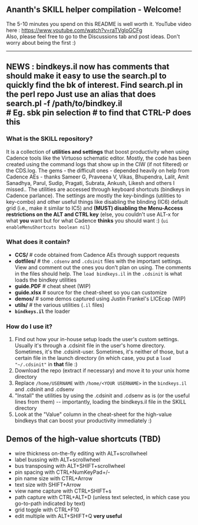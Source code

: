 ## Ananth's SKILL helper compilation - Welcome!

The 5-10 minutes you spend on this README is well worth it.
YouTube video here : https://www.youtube.com/watch?v=raTVgloGCFg  
Also, please feel free to go to the Discussions tab and post ideas. Don't worry about being the first :)
____________________________________________________________________________________________________________________
NEWS : bindkeys.il now has comments that should make it easy to use the search.pl to quickly find the bk of interest.  Find search.pl in the perl repo
Just use an alias that does search.pl -f /path/to/bindkey.il <search terms> # Eg. sbk pin selection # to find that CTRL-P does this
------------------------------------------------------------------------------------------------------------------

### What is the SKILL repository?
It is a collection of **utilities and settings** that boost productivity when using Cadence tools like the Virtuoso schematic editor. Mostly, the code has been created using the command logs that show up in the CIW (if not filtered) or the CDS.log. The gems - the difficult ones - depended heavily on help from Cadence AEs - thanks Sameer G, Praveena V, Vikas, Bhupendra, Lalit, Amit Sanadhya, Parul, Sudip, Pragati, Subrata, Ankush, Likesh and others I missed.. The utilities are accessed through keyboard shortcuts (bindkeys in Cadence parlance). The settings are mostly the key-bindings (utilities to key-combo) and other useful things like disabling the blinding (IC6) default grid (i.e., make it similar to IC5) and **(MUST) disabling the Menu-Access restrictions on the ALT and CTRL key** (else, you couldn't use ALT-x for what **you** want but for what Cadence **thinks** you should want :) (`ui enableMenuShortcuts boolean nil`)

### What does it contain?
- **CCS/**  # code obtained from Cadence AEs through support requests
- **dotfiles/** # the `.cdsenv` and `.cdsinit` files with the important settings. View and comment out the ones you don't plan on using. The comments in the files should help. The `load bindkeys.il` in the `.cdsinit` is what loads the bindkey utilities
- **guide.PDF** # cheat sheet (WIP)
- **guide.xlsx** # source for the cheat-sheet so you can customize
- **demos/** # some demos captured using Justin Frankel's LICEcap (WIP)
- **utils/** # the various utilities (`.il` files) 
- **`bindkeys.il`** the loader

### How do I use it?
1. Find out how your in-house setup loads the user's custom settings. Usually it's through a .cdsinit file in the user's home directory. Sometimes, it's the .cdsinit-user. Sometimes, it's neither of those, but a certain file in the launch directory (in which case, you put a `load "~/.cdsinit"` in **that** file :)
2. Download the repo (extract if necessary) and move it to your unix home directory
3. Replace `/home/USERNAME` with `/home/<YOUR USERNAME>` in the `bindkeys.il` and .cdsinit and .cdsenv
4. "Install" the utilities by using the .cdsinit and .cdsenv as is (or the useful lines from them) -- importantly, loading the bindkeys.il file in the SKILL directory
5. Look at the "Value" column in the cheat-sheet for the high-value bindkeys that can boost your productivity immediately :)


## Demos of the high-value shortcuts (TBD)

- wire thickness on-the-fly editing with ALT+scrollwheel
- label bussing with ALT+scrollwheel
- bus transposing with ALT+SHIFT+scrollwheel
- pin spacing with CTRL+NumKeyPad+/-
- pin name size with CTRL+Arrow
- text size with SHIFT+Arrow
- view name capture with CTRL+SHIFT+s
- path capture with CTRL+ALT+D (unless text selected, in which case you go-to-path indicated by text)
- grid toggle with CTRL+F10
- edit multiple with ALT+SHIFT+Q **very useful**
